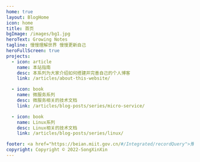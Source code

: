 ```yaml
---
home: true
layout: BlogHome
icon: home
title: 首页
bgImage: /images/bg1.jpg
heroText: Growing Notes
tagline: 慢慢理解世界 慢慢更新自己
heroFullScreen: true
projects:
  - icon: article
    name: 本站指南
    desc: 本系列为大家介绍如何搭建并完善自己的个人博客
    link: /articles/about-this-website/

  - icon: book
    name: 微服务系列
    desc: 微服务相关的技术文档
    link: /articles/blog-posts/series/micro-service/

  - icon: book
    name: Linux系列
    desc: Linux相关的技术文档
    link: /articles/blog-posts/series/linux/

footer: <a href="https://beian.miit.gov.cn/#/Integrated/recordQuery">豫ICP备2021036390号</a>
copyright: Copyright © 2022-SongXinXin
---
```

